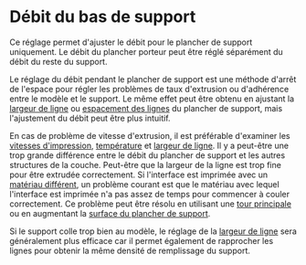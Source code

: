 Débit du bas de support
====
Ce réglage permet d'ajuster le débit pour le plancher de support uniquement. Le débit du plancher porteur peut être réglé séparément du débit du reste du support.

Le réglage du débit pendant le plancher de support est une méthode d'arrêt de l'espace pour régler les problèmes de taux d'extrusion ou d'adhérence entre le modèle et le support. Le même effet peut être obtenu en ajustant la [largeur de ligne](../resolution/support_bottom_line_width.md) ou [espacement des lignes](../support/support_bottom_line_distance.md) du plancher de support, mais l'ajustement du débit peut être plus intuitif.

En cas de problème de vitesse d'extrusion, il est préférable d'examiner les [vitesses d'impression](../speed/speed_support_bottom.md), [température](material_print_temperature.md) et [largeur de ligne](../resolution/support_bottom_line_width.md). Il y a peut-être une trop grande différence entre le débit du plancher de support et les autres structures de la couche. Peut-être que la largeur de la ligne est trop fine pour être extrudée correctement. Si l'interface est imprimée avec un [matériau différent](../support/support_interface_extruder_nr.md), un problème courant est que le matériau avec lequel l'interface est imprimée n'a pas assez de temps pour commencer à couler correctement. Ce problème peut être résolu en utilisant une [tour principale](../dual/prime_tower_enable.md) ou en augmentant la [surface du plancher de support](../support/support_bottom_offset.md).

Si le support colle trop bien au modèle, le réglage de la [largeur de ligne](../resolution/support_bottom_line_width.md) sera généralement plus efficace car il permet également de rapprocher les lignes pour obtenir la même densité de remplissage du support.
